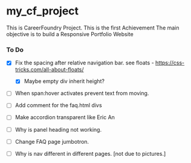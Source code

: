 # my_cf_project
This is CareerFoundry Project.
This is the first Achievement
The main objective is to build a Responsive Portfolio Website


### To Do
- [x] Fix the spacing after relative navigation bar. see floats - https://css-tricks.com/all-about-floats/
	- [x] Maybe empty div inherit height?	
- [ ] When span:hover activates prevent text from moving.
- [ ] Add comment for the faq.html divs
- [ ] Make accordion transparent like Eric An
- [ ] Why is panel heading not working.
- [ ] Change FAQ page jumbotron.
- [ ] Why is nav different in different pages. [not due to pictures.]
 


